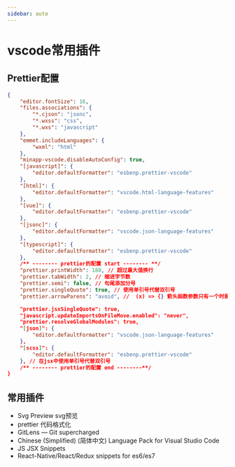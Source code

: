 ```yaml
---
sidebar: auto
---
```


# vscode常用插件

## Prettier配置

```json
{
    "editor.fontSize": 16,
    "files.associations": {
        "*.cjson": "jsonc",
        "*.wxss": "css",
        "*.wxs": "javascript"
    },
    "emmet.includeLanguages": {
        "wxml": "html"
    },
    "minapp-vscode.disableAutoConfig": true,
    "[javascript]": {
        "editor.defaultFormatter": "esbenp.prettier-vscode"
    },
    "[html]": {
        "editor.defaultFormatter": "vscode.html-language-features"
    },
    "[vue]": {
        "editor.defaultFormatter": "esbenp.prettier-vscode"
    },
    "[jsonc]": {
        "editor.defaultFormatter": "vscode.json-language-features"
    },
    "[typescript]": {
        "editor.defaultFormatter": "esbenp.prettier-vscode"
    },
    /** -------- prettier的配置 start -------- **/
    "prettier.printWidth": 180, // 超过最大值换行
    "prettier.tabWidth": 2, // 缩进字节数
    "prettier.semi": false, // 句尾添加分号
    "prettier.singleQuote": true, // 使用单引号代替双引号
    "prettier.arrowParens": "avoid", //  (x) => {} 箭头函数参数只有一个时是否要有小括号。avoid：省略括号

    "prettier.jsxSingleQuote": true,
    "javascript.updateImportsOnFileMove.enabled": "never",
    "prettier.resolveGlobalModules": true,
    "[json]": {
        "editor.defaultFormatter": "vscode.json-language-features"
    },
    "[scss]": {
        "editor.defaultFormatter": "esbenp.prettier-vscode"
    }, // 在jsx中使用单引号代替双引号
    /** -------- prettier的配置 end --------**/
}
```

## 常用插件

- Svg Preview svg预览
- prettier 代码格式化
- GitLens — Git supercharged
- Chinese (Simplified) (简体中文) Language Pack for Visual Studio Code
- JS JSX Snippets
- React-Native/React/Redux snippets for es6/es7